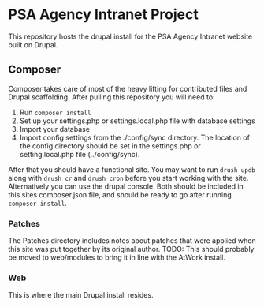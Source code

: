 # PSA Agency Intranet Project

This repository hosts the drupal install for the PSA Agency Intranet website built on Drupal. 

## Composer
Composer takes care of most of the heavy lifting for contributed files and Drupal scaffolding. After pulling this repository you will need to:

1. Run ```composer install```
2. Set up your settings.php or settings.local.php file with database settings
3. Import your database
4. Import config settings from the ./config/sync directory. The location of the config directory should be set in the settings.php or setting.local.php file (../config/sync). 

After that you should have a functional site. You may want to run ```drush updb``` along with ```drush cr``` and ```drush cron``` before you start working with the site. Alternatively you can use the drupal console. Both should be included in this sites composer.json file, and should be ready to go after running ```composer install```. 

### Patches
The Patches directory includes notes about patches that were applied when this site was put together by its original author. TODO: This should probably be moved to web/modules to bring it in line with the AtWork install.

### Web
This is where the main Drupal install resides.
